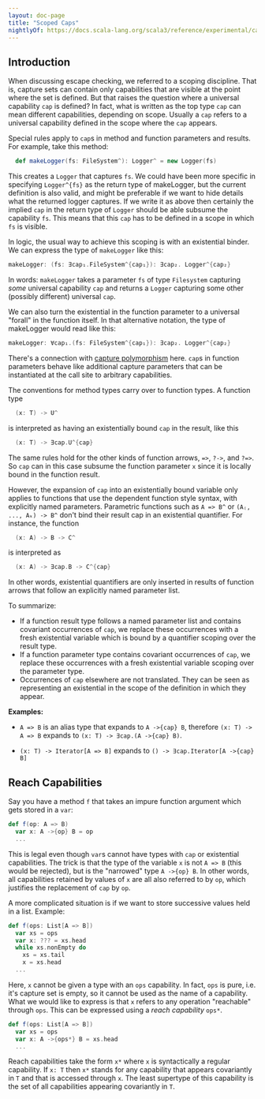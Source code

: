 ```yaml
---
layout: doc-page
title: "Scoped Caps"
nightlyOf: https://docs.scala-lang.org/scala3/reference/experimental/capture-checking/scoped-caps.html
---
```


## Introduction

When discussing escape checking, we referred to a scoping discipline. That is, capture sets can contain only capabilities that are visible at the point where the set is defined. But that raises the question where a universal capability `cap` is defined? In fact, what is written as the top type `cap` can mean different capabilities, depending on scope. Usually a `cap` refers to a universal capability defined in the scope where the `cap` appears.

Special rules apply to `cap`s in method and function parameters and results. For example, take this method:

```scala
  def makeLogger(fs: FileSystem^): Logger^ = new Logger(fs)
```
This creates a `Logger` that captures `fs`.
We could have been more specific in specifying `Logger^{fs}` as the return type of makeLogger, but the current definition is also valid, and might be preferable if we want to hide details what the returned logger captures. If we write it as above then certainly the implied `cap` in the return type of `Logger` should be able subsume the capability `fs`. This means that this `cap` has to be defined in a scope in which
`fs` is visible.

In logic, the usual way to achieve this scoping is with an existential binder. We can express the type of `makeLogger` like this:
```scala
makeLogger: (fs: ∃cap₁.FileSystem^{cap₁}): ∃cap₂. Logger^{cap₂}
```
In words: `makeLogger` takes a parameter `fs` of type `Filesystem` capturing _some_ universal capability `cap` and returns a `Logger` capturing some other (possibly different) universal `cap`.

We can also turn the existential in the function parameter to a universal "forall"
in the function itself. In that alternative notation, the type of makeLogger would read like this:
```scala
makeLogger: ∀cap₁.(fs: FileSystem^{cap₁}): ∃cap₂. Logger^{cap₂}
```
There's a connection with [capture polymorphism](polymorphism.md) here. `cap`s in function parameters behave like additional
capture parameters that can be instantiated at the call site to arbitrary capabilities.

The conventions for method types carry over to function types. A function type
```scala
  (x: T) -> U^
```
is interpreted as having an existentially bound `cap` in the result, like this
```scala
  (x: T) -> ∃cap.U^{cap}
```
The same rules hold for the other kinds of function arrows, `=>`, `?->`, and `?=>`. So `cap` can in this case
subsume the function parameter `x` since it is locally bound in the function result.

However, the expansion of `cap` into an existentially bound variable only applies to functions that use
the dependent function style syntax, with explicitly named parameters. Parametric functions such as
`A => B^` or `(A₍, ..., Aₖ) -> B^` don't bind their result cap in an existential quantifier.
For instance, the function
```scala
  (x: A) -> B -> C^
```
is interpreted as
```scala
  (x: A) -> ∃cap.B -> C^{cap}
```
In other words, existential quantifiers are only inserted in results of function arrows that follow an explicitly named parameter list.

To summarize:

  - If a function result type follows a named parameter list and contains covariant occurrences of `cap`,
    we replace these occurrences with a fresh existential variable which
    is bound by a quantifier scoping over the result type.
  - If a function parameter type contains covariant occurrences of `cap`, we replace these occurrences with
    a fresh existential variable scoping over the parameter type.
  - Occurrences of `cap` elsewhere are not translated. They can be seen as representing an existential in the
    scope of the definition in which they appear.

**Examples:**

 - `A => B` is an alias type that expands to `A ->{cap} B`, therefore
   `(x: T) -> A => B` expands to `(x: T) -> ∃cap.(A ->{cap} B)`.

 - `(x: T) -> Iterator[A => B]` expands to `() -> ∃cap.Iterator[A ->{cap} B]`
<!--
 - If we define `type Fun[T] = (y: B) -> T`, then `(x: A) -> Fun[C^]` expands to
   `(y: B) -> ∃cap. Fun[C^{cap}]`, which dealiases to `(x: A) -> ∃cap.(y: B) -> C^{cap}`.
   This demonstrates how aliases can be used to force existential binders to be in some specific outer scope.

**Typing Rules:**

 - When we typecheck the body of a method, any covariant occurrences of `cap` in the result type are bound with a fresh existential.
 - Conversely, when we typecheck the application of a function or method,
  with an existential result type `Exists ex.T`, the result of the application is `T` where every occurrence of the existentially bound
  variable `ex` is replaced by `cap`.
-->

## Reach Capabilities

Say you have a method `f` that takes an impure function argument which gets stored in a `var`:
```scala
def f(op: A => B)
  var x: A ->{op} B = op
  ...
```
This is legal even though `var`s cannot have types with `cap` or existential capabilities. The trick is that the type of the variable `x`
is not `A => B` (this would be rejected), but is the "narrowed" type
`A ->{op} B`. In other words, all capabilities retained by values of `x`
are all also referred to by `op`, which justifies the replacement of `cap` by `op`.

A more complicated situation is if we want to store successive values
held in a list. Example:
```scala
def f(ops: List[A => B])
  var xs = ops
  var x: ??? = xs.head
  while xs.nonEmpty do
    xs = xs.tail
    x = xs.head
  ...
```
Here, `x` cannot be given a type with an `ops` capability. In fact, `ops` is pure, i.e. it's capture set is empty, so it cannot be used as the name of a capability. What we would like to express is that `x` refers to
any operation "reachable" through `ops`. This can be expressed using a
_reach capability_ `ops*`.
```scala
def f(ops: List[A => B])
  var xs = ops
  var x: A ->{ops*} B = xs.head
  ...
```
Reach capabilities take the form `x*` where `x` is syntactically a regular capability. If `x: T` then `x*` stands for any capability that appears covariantly in `T` and that is accessed through `x`. The least supertype of this capability is the set of all capabilities appearing covariantly in `T`.
